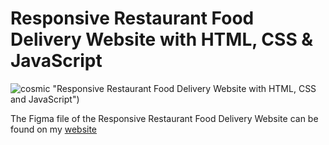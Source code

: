 # Responsive Restaurant Food Delivery Website with HTML, CSS & JavaScript

![cosmic](https://user-images.githubusercontent.com/73038209/147852523-0e4b2a33-b98a-45dd-95ce-867efd631724.png)
"Responsive Restaurant Food Delivery Website with HTML, CSS and JavaScript")

The Figma file of the Responsive Restaurant Food Delivery Website can be found on my [website](https://www.ziddah.com)
